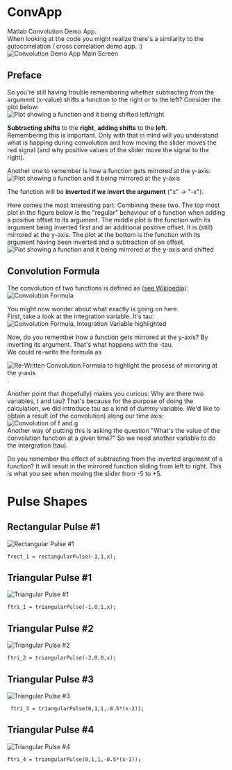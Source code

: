 # ConvApp
Matlab Convolution Demo App.  
When looking at the code you might realize there's a similarity to the autocorrelation / cross correlation demo app. :)  
![Convolution Demo App Main Screen](app_screen.png)

## Preface
So you're still having trouble remembering whether subtracting from the argument (x-value) shifts a function to the right or to the left? Consider the plot below:  
![Plot showing a function and it being shifted left/right](veranschaulichung_verschiebung_plusminus.png)

**Subtracting shifts** to the **right**, **adding shifts** to the **left**.  
Remembering this is important. Only with that in mind will you understand what is happing during convolution and how moving the slider moves the red signal (and why positive values of the slider move the signal to the right).

Another one to remember is how a function gets mirrored at the y-axis:
![Plot showing a function and it being mirrored at the y-axis](veranschaulichung_spiegelung_yachse.png)

The function will be **inverted if we invert the argument** ("x" -> "-x").

Here comes the most interesting part: Combining these two. The top most plot in the figure below is the "regular" behaviour of a function when adding a positive offset to its argument. The middle plot is the function with its argument being inverted first and an additional positive offset. It is (still) mirrored at the y-axis. The plot at the bottom is the function with its argument having been inverted and a subtraction of an offset.
![Plot showing a function and it being mirrored at the y-axis and shifted](veranschaulichung_spiegelung_verschiebung_plusminus.png)

## Convolution Formula

The convolution of two functions is defined as ([see Wikipedia](https://en.wikipedia.org/wiki/Convolution)):  
![Convolution Formula](Screenshot_2021-04-16_Convolution-Wikipedia.png)

You might now wonder about what exactly is going on here.  
First, take a look at the integration variable. It's tau:  
![Convolution Formula, Integration Variable highlighted](Screenshot_2021-04-16_Convolution-Wikipedia_dtau.png)  

Now, do you remember how a function gets mirrored at the y-axis? By inverting its argument. That's what happens with the -tau.  
We could re-write the formula as 

![Re-Written Convolution Formula to highlight the process of mirroring at the y-axis](convolution_rewritten.png).

Another point that (hopefully) makes you curious: Why are there two variables, t and tau? That's because for the purpose of doing the calculation, we did introduce tau as a kind of *dummy* variable. We'd like to obtain a result (of the convolution) along our time axis:  
![Convolution of f and g](faltung_f_g.png)  
Another way of putting this is asking the question "What's the value of the convolution function at a given time?" So we need another variable to do the intergration (tau). 

Do you remember the effect of subtracting from the inverted argument of a function? It will result in the mirrored function sliding from left to right. This is what you see when moving the slider from -5 to +5.

# Pulse Shapes

## Rectangular Pulse #1
![Rectangular Pulse #1](rectpulse_1.png)
```
frect_1 = rectangularPulse(-1,1,x);
```

## Triangular Pulse #1
![Triangular Pulse #1](tripulse_1.png)
```
ftri_1 = triangularPulse(-1,0,1,x);
```

## Triangular Pulse #2
![Triangular Pulse #2](tripulse_2.png)
```
ftri_2 = triangularPulse(-2,0,0,x);
```

##  Triangular Pulse #3
![Triangular Pulse #3](tripulse_3.png)

```
 ftri_3 = triangularPulse(0,1,1,-0.5*(x-2));
```

##  Triangular Pulse #4
![Triangular Pulse #4](tripulse_4.png)

```
ftri_4 = triangularPulse(0,1,1,-0.5*(x-1));
```

